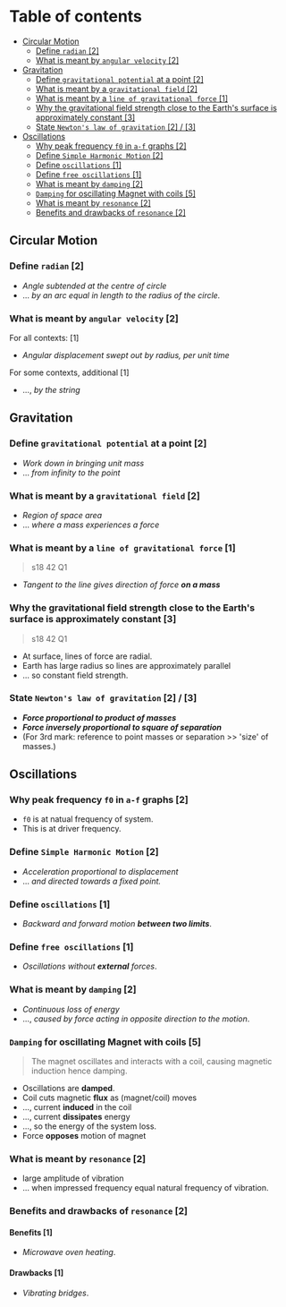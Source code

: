 # Table of contents

- [Circular Motion](#circular-motion)
  - [Define `radian` \[2\]](#define-radian-2)
  - [What is meant by `angular velocity` \[2\]](#what-is-meant-by-angular-velocity-2)
- [Gravitation](#gravitation)
  - [Define `gravitational potential` at a point \[2\]](#define-gravitational-potential-at-a-point-2)
  - [What is meant by a `gravitational field` \[2\]](#what-is-meant-by-a-gravitational-field-2)
  - [What is meant by a `line of gravitational force` \[1\]](#what-is-meant-by-a-line-of-gravitational-force-1)
  - [Why the gravitational field strength close to the Earth's surface is approximately constant \[3\]](#why-the-gravitational-field-strength-close-to-the-earths-surface-is-approximately-constant-3)
  - [State `Newton's law of gravitation` \[2\] / \[3\]](#state-newtons-law-of-gravitation-2--3)
- [Oscillations](#oscillations)
  - [Why peak frequency `f0` in `a-f` graphs \[2\]](#why-peak-frequency-f0-in-a-f-graphs-2)
  - [Define `Simple Harmonic Motion` \[2\]](#define-simple-harmonic-motion-2)
  - [Define `oscillations` \[1\]](#define-oscillations-1)
  - [Define `free oscillations` \[1\]](#define-free-oscillations-1)
  - [What is meant by `damping` \[2\]](#what-is-meant-by-damping-2)
  - [`Damping` for oscillating Magnet with coils \[5\]](#damping-for-oscillating-magnet-with-coils-5)
  - [What is meant by `resonance` \[2\]](#what-is-meant-by-resonance-2)
  - [Benefits and drawbacks of `resonance` \[2\]](#benefits-and-drawbacks-of-resonance-2)

Circular Motion
---------------

### Define `radian` \[2\]
- *Angle subtended at the centre of circle*
- ... *by an arc equal in length to the radius of the circle.*

### What is meant by `angular velocity` \[2\]

For all contexts: \[1\]
- *Angular displacement swept out by radius, per unit time*

For some contexts, additional \[1\]
- ..., *by the string*


Gravitation
-----------

### Define `gravitational potential` at a point \[2\]
- *Work down in bringing unit mass*
- ... *from infinity to the point*

### What is meant by a `gravitational field` \[2\]
- *Region of space area*
- ... *where a mass experiences a force*

### What is meant by a `line of gravitational force` \[1\]
> s18 42 Q1

- *Tangent to the line gives direction of force **on a mass***

### Why the gravitational field strength close to the Earth's surface is approximately constant \[3\]
> s18 42 Q1

- At surface, lines of force are radial.
- Earth has large radius so lines are approximately parallel
- ... so constant field strength.

### State `Newton's law of gravitation` \[2\] / \[3\]
- ***Force proportional to product of masses***
- ***Force inversely proportional to square of separation***
- (For 3rd mark: reference to point masses or separation >> 'size' of masses.)

Oscillations
------------

### Why peak frequency `f0` in `a-f` graphs \[2\]

- `f0` is at natual frequency of system.
- This is at driver frequency.

### Define `Simple Harmonic Motion` \[2\]

- *Acceleration proportional to displacement*
- ... *and directed towards a fixed point.*

### Define `oscillations` \[1\]
- *Backward and forward motion **between two limits***.

### Define `free oscillations` \[1\]
- *Oscillations without **external** forces*.

### What is meant by `damping` \[2\]
- *Continuous loss of energy*
- ..., *caused by force acting in opposite direction to the motion*.

### `Damping` for oscillating Magnet with coils \[5\]
> The magnet oscillates and interacts with a coil, causing magnetic induction hence damping.

- Oscillations are **damped**.
- Coil cuts magnetic **flux** as (magnet/coil) moves
- ..., current **induced** in the coil
- ..., current **dissipates** energy
- ..., so the energy of the system loss.
- Force **opposes** motion of magnet

### What is meant by `resonance` \[2\]
- large amplitude of vibration
- ... when impressed frequency equal natural frequency of vibration.

### Benefits and drawbacks of `resonance` \[2\]

#### Benefits \[1\]
- *Microwave oven heating*.

#### Drawbacks \[1\]
- *Vibrating bridges*.

